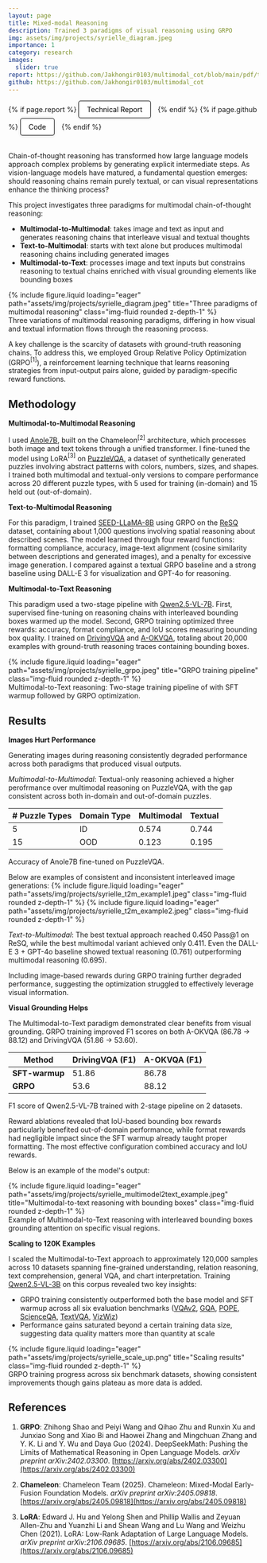 ```yaml
---
layout: page
title: Mixed-modal Reasoning
description: Trained 3 paradigms of visual reasoning using GRPO
img: assets/img/projects/syrielle_diagram.jpeg
importance: 1
category: research
images:
  slider: true
report: https://github.com/Jakhongir0103/multimodal_cot/blob/main/pdf/technical_report.pdf
github: https://github.com/Jakhongir0103/multimodal_cot
---
```


<!-- Project Links/Buttons -->
<div class="links" style="margin-bottom: 2rem;">
  {% if page.report %}
    <a href="{{ page.report }}" class="btn btn-primary btn-sm" role="button" target="_blank" style="background-color: white !important; border: 1px solid black !important; color: black !important; padding: 8px 16px; border-radius: 4px; text-decoration: none; display: inline-block; margin-right: 10px; box-shadow: 0 2px 4px rgba(0,0,0,0.1);">
      <i class="fas fa-file-pdf"></i> Technical Report
    </a>
  {% endif %}
  {% if page.github %}
    <a href="{{ page.github }}" class="btn btn-primary btn-sm" role="button" target="_blank" style="background-color: white !important; border: 1px solid black !important; color: black !important; padding: 8px 16px; border-radius: 4px; text-decoration: none; display: inline-block; margin-right: 10px; box-shadow: 0 2px 4px rgba(0,0,0,0.1);">
      <i class="fa-brands fa-github gh-icon"></i> Code
    </a>
  {% endif %}
</div>

Chain-of-thought reasoning has transformed how large language models approach complex problems by generating explicit intermediate steps. As vision-language models have matured, a fundamental question emerges: should reasoning chains remain purely textual, or can visual representations enhance the thinking process?

This project investigates three paradigms for multimodal chain-of-thought reasoning:
- **Multimodal-to-Multimodal**: takes image and text as input and generates reasoning chains that interleave visual and textual thoughts
- **Text-to-Multimodal**: starts with text alone but produces multimodal reasoning chains including generated images
- **Multimodal-to-Text**: processes image and text inputs but constrains reasoning to textual chains enriched with visual grounding elements like bounding boxes

<div class="row">
    <div class="col-sm mt-3 mt-md-0">
        {% include figure.liquid loading="eager" path="assets/img/projects/syrielle_diagram.jpeg" title="Three paradigms of multimodal reasoning" class="img-fluid rounded z-depth-1" %}
    </div>
</div>
<div class="caption">
    Three variations of multimodal reasoning paradigms, differing in how visual and textual information flows through the reasoning process.
</div>

A key challenge is the scarcity of datasets with ground-truth reasoning chains. To address this, we employed Group Relative Policy Optimization (GRPO$^{[1]}$), a reinforcement learning technique that learns reasoning strategies from input-output pairs alone, guided by paradigm-specific reward functions.

## Methodology

**Multimodal-to-Multimodal Reasoning**

I used [Anole7B](https://huggingface.co/GAIR/Anole-7b-v0.1), built on the Chameleon$^{[2]}$ architecture, which processes both image and text tokens through a unified transformer. I fine-tuned the model using LoRA$^{[3]}$ on [PuzzleVQA](https://huggingface.co/datasets/declare-lab/PuzzleVQA), a dataset of synthetically generated puzzles involving abstract patterns with colors, numbers, sizes, and shapes. I trained both multimodal and textual-only versions to compare performance across 20 different puzzle types, with 5 used for training (in-domain) and 15 held out (out-of-domain).

**Text-to-Multimodal Reasoning**

For this paradigm, I trained [SEED-LLaMA-8B](https://huggingface.co/AILab-CVC/seed-llama-8b-sft) using GRPO on the [ReSQ](https://huggingface.co/datasets/tasksource/ReSQ) dataset, containing about 1,000 questions involving spatial reasoning about described scenes. The model learned through four reward functions: formatting compliance, accuracy, image-text alignment (cosine similarity between descriptions and generated images), and a penalty for excessive image generation. I compared against a textual GRPO baseline and a strong baseline using DALL-E 3 for visualization and GPT-4o for reasoning.

**Multimodal-to-Text Reasoning**

This paradigm used a two-stage pipeline with [Qwen2.5-VL-7B](https://huggingface.co/Qwen/Qwen2.5-VL-7B-Instruct). First, supervised fine-tuning on reasoning chains with interleaved bounding boxes warmed up the model. Second, GRPO training optimized three rewards: accuracy, format compliance, and IoU scores measuring bounding box quality. I trained on [DrivingVQA](https://huggingface.co/datasets/EPFL-DrivingVQA/DrivingVQA) and [A-OKVQA](https://huggingface.co/datasets/HuggingFaceM4/A-OKVQA), totaling about 20,000 examples with ground-truth reasoning traces containing bounding boxes.

<div class="row justify-content-center">
  <div class="col-sm mt-3 mt-md-0">
    {% include figure.liquid loading="eager" path="assets/img/projects/syrielle_grpo.jpeg" title="GRPO training pipeline" class="img-fluid rounded z-depth-1" %}
  </div>
</div>
<div class="caption text-center mt-2">
  Multimodal-to-Text reasoning: Two-stage training pipeline of with SFT warmup followed by GRPO optimization.
</div>

## Results

**Images Hurt Performance**

Generating images during reasoning consistently degraded performance across both paradigms that produced visual outputs.

*Multimodal-to-Multimodal*: Textual-only reasoning achieved a higher perofrmance over multimodal reasoning on PuzzleVQA, with the gap consistent across both in-domain and out-of-domain puzzles.

<table
  data-toggle="table"
  class="table table-bordered table-hover text-center align-middle"
>
  <thead>
    <tr>
      <th># Puzzle Types</th>
      <th>Domain Type</th>
      <th>Multimodal</th>
      <th>Textual</th>
    </tr>
  </thead>
  <tbody>
    <tr>
      <td>5</td>
      <td>ID</td>
      <td>0.574</td>
      <td>0.744</td>
    </tr>
    <tr>
      <td>15</td>
      <td>OOD</td>
      <td>0.123</td>
      <td>0.195</td>
    </tr>
  </tbody>
</table>
<div class="caption text-center mt-2">
  Accuracy of Anole7B fine-tuned on PuzzleVQA.
</div>

Below are examples of consistent and inconsistent interleaved image generations:
<swiper-container keyboard="true" navigation="true" pagination="true" pagination-clickable="true" pagination-dynamic-bullets="true" rewind="true">
  <swiper-slide>{% include figure.liquid loading="eager" path="assets/img/projects/syrielle_t2m_example1.jpeg" class="img-fluid rounded z-depth-1" %}</swiper-slide>
  <swiper-slide>{% include figure.liquid loading="eager" path="assets/img/projects/syrielle_t2m_example2.jpeg" class="img-fluid rounded z-depth-1" %}</swiper-slide>
</swiper-container>

*Text-to-Multimodal*: The best textual approach reached 0.450 Pass@1 on ReSQ, while the best multimodal variant achieved only 0.411. Even the DALL-E 3 + GPT-4o baseline showed textual reasoning (0.761) outperforming multimodal reasoning (0.695).

Including image-based rewards during GRPO training further degraded performance, suggesting the optimization struggled to effectively leverage visual information.

**Visual Grounding Helps**

The Multimodal-to-Text paradigm demonstrated clear benefits from visual grounding. GRPO training improved F1 scores on both A-OKVQA (86.78 → 88.12) and DrivingVQA (51.86 → 53.60).

<table
  data-toggle="table"
  class="table table-bordered table-hover text-center align-middle"
>
  <thead>
    <tr>
      <th>Method</th>
      <th>DrivingVQA (F1)</th>
      <th>A-OKVQA (F1)</th>
    </tr>
  </thead>
  <tbody>
    <tr>
      <td><b>SFT-warmup</b></td>
      <td>51.86</td>
      <td>86.78</td>
    </tr>
    <tr>
      <td><b>GRPO</b></td>
      <td>53.6</td>
      <td>88.12</td>
    </tr>
  </tbody>
</table>
<div class="caption text-center mt-2">
  F1 score of Qwen2.5-VL-7B trained with 2-stage pipeline on 2 datasets.
</div>

Reward ablations revealed that IoU-based bounding box rewards particularly benefited out-of-domain performance, while format rewards had negligible impact since the SFT warmup already taught proper formatting. The most effective configuration combined accuracy and IoU rewards.

Below is an example of the model's output:
<div class="row justify-content-center">
  <div class="col-10 col-md-8 mt-3">
    {% include figure.liquid loading="eager" path="assets/img/projects/syrielle_multimodel2text_example.jpeg" title="Multimodal-to-text reasoning with bounding boxes" class="img-fluid rounded z-depth-1" %}
  </div>
</div>
<div class="caption text-center mt-2">
  Example of Multimodal-to-Text reasoning with interleaved bounding boxes grounding attention on specific visual regions.  
</div>

**Scaling to 120K Examples**

I scaled the Multimodal-to-Text approach to approximately 120,000 samples across 10 datasets spanning fine-grained understanding, relation reasoning, text comprehension, general VQA, and chart interpretation. Training [Qwen2.5-VL-3B](https://huggingface.co/Qwen/Qwen2.5-VL-3B-Instruct) on this corpus revealed two key insights:

- GRPO training consistently outperformed both the base model and SFT warmup across all six evaluation benchmarks ([VQAv2](https://huggingface.co/datasets/HuggingFaceM4/VQAv2), [GQA](https://cs.stanford.edu/people/dorarad/gqa/about.html), [POPE](https://huggingface.co/datasets/lmms-lab/POPE), [ScienceQA](https://scienceqa.github.io/), [TextVQA](https://textvqa.org/), [VizWiz](https://vizwiz.org/tasks-and-datasets/vqa/))
- Performance gains saturated beyond a certain training data size, suggesting data quality matters more than quantity at scale

<div class="row">
    <div class="col-sm mt-3 mt-md-0">
        {% include figure.liquid loading="eager" path="assets/img/projects/syrielle_scale_up.png" title="Scaling results" class="img-fluid rounded z-depth-1" %}
    </div>
</div>
<div class="caption">
    GRPO training progress across six benchmark datasets, showing consistent improvements though gains plateau as more data is added.
</div>

## References

1. **GRPO**: Zhihong Shao and Peiyi Wang and Qihao Zhu and Runxin Xu and Junxiao Song and Xiao Bi and Haowei Zhang and Mingchuan Zhang and Y. K. Li and Y. Wu and Daya Guo (2024). DeepSeekMath: Pushing the Limits of Mathematical Reasoning in Open Language Models. *arXiv preprint arXiv:2402.03300*. [https://arxiv.org/abs/2402.03300](https://arxiv.org/abs/2402.03300)

2. **Chameleon**: Chameleon Team (2025). Chameleon: Mixed-Modal Early-Fusion Foundation Models. *arXiv preprint arXiv:2405.09818*. [https://arxiv.org/abs/2405.09818](https://arxiv.org/abs/2405.09818)

3. **LoRA**: Edward J. Hu and Yelong Shen and Phillip Wallis and Zeyuan Allen-Zhu and Yuanzhi Li and Shean Wang and Lu Wang and Weizhu Chen (2021). LoRA: Low-Rank Adaptation of Large Language Models. *arXiv preprint arXiv:2106.09685*. [https://arxiv.org/abs/2106.09685](https://arxiv.org/abs/2106.09685)
